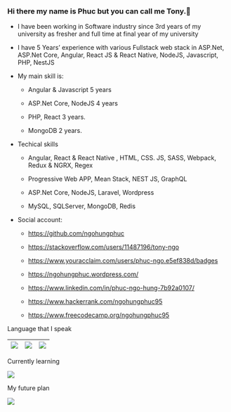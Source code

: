 ### Hi there my name is Phuc but you can call me Tony.👋

- I have been working in Software industry since 3rd years of my university as fresher and full time at final year of my university
- I have 5 Years’ experience with various Fullstack web stack in ASP.Net, ASP.Net Core, Angular, React JS & React Native, NodeJS, Javascript, PHP, NestJS
- My main skill is: 

  + Angular & Javascript 5 years
  
  + ASP.Net Core, NodeJS 4 years
  
  + PHP, React 3 years.
  
  + MongoDB 2 years.


- Techical skills

  +	Angular, React & React Native , HTML, CSS. JS, SASS, Webpack, Redux & NGRX, Regex

  +	Progressive Web APP, Mean Stack, NEST JS, GraphQL

  +	ASP.Net Core, NodeJS, Laravel, Wordpress

  +	MySQL, SQLServer, MongoDB, Redis

- Social account:
  +	https://github.com/ngohungphuc
  
  +	https://stackoverflow.com/users/11487196/tony-ngo
  
  +	https://www.youracclaim.com/users/phuc-ngo.e5ef838d/badges
  
  +	https://ngohungphuc.wordpress.com/

  +	https://www.linkedin.com/in/phuc-ngo-hung-7b92a0107/

  +	https://www.hackerrank.com/ngohungphuc95

  +	https://www.freecodecamp.org/ngohungphuc95

Language that I speak

| <img src="https://ngohungphuc.files.wordpress.com/2020/06/uk.png?w=64"/> | <img src="https://ngohungphuc.files.wordpress.com/2020/06/flag-2.png?w=64"/> | <img src="https://ngohungphuc.files.wordpress.com/2020/06/flag-1.png?w=64"/> |
| ------ | ------ | ------ |

Currently learning

<img src="https://ngohungphuc.files.wordpress.com/2020/06/flag-3.png?w=64"/>

My future plan

<img src="https://ngohungphuc.files.wordpress.com/2020/12/italy-flag-round-icon-64.png?w=64"/>

